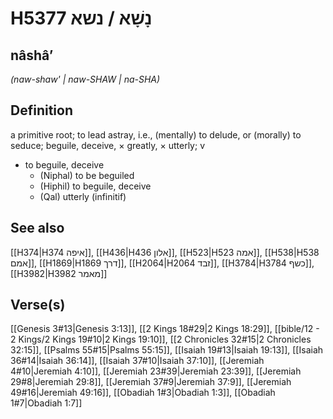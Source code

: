 # H5377 נָשָׁא / נשא

## nâshâʼ

_(naw-shaw' | naw-SHAW | na-SHA)_

## Definition

a primitive root; to lead astray, i.e., (mentally) to delude, or (morally) to seduce; beguile, deceive, × greatly, × utterly; v

- to beguile, deceive
  - (Niphal) to be beguiled
  - (Hiphil) to beguile, deceive
  - (Qal) utterly (infinitif)

## See also

[[H374|H374 איפה]], [[H436|H436 אלון]], [[H523|H523 אמה]], [[H538|H538 אמם]], [[H1869|H1869 דרך]], [[H2064|H2064 זבד]], [[H3784|H3784 כשף]], [[H3982|H3982 מאמר]]

## Verse(s)

[[Genesis 3#13|Genesis 3:13]], [[2 Kings 18#29|2 Kings 18:29]], [[bible/12 - 2 Kings/2 Kings 19#10|2 Kings 19:10]], [[2 Chronicles 32#15|2 Chronicles 32:15]], [[Psalms 55#15|Psalms 55:15]], [[Isaiah 19#13|Isaiah 19:13]], [[Isaiah 36#14|Isaiah 36:14]], [[Isaiah 37#10|Isaiah 37:10]], [[Jeremiah 4#10|Jeremiah 4:10]], [[Jeremiah 23#39|Jeremiah 23:39]], [[Jeremiah 29#8|Jeremiah 29:8]], [[Jeremiah 37#9|Jeremiah 37:9]], [[Jeremiah 49#16|Jeremiah 49:16]], [[Obadiah 1#3|Obadiah 1:3]], [[Obadiah 1#7|Obadiah 1:7]]